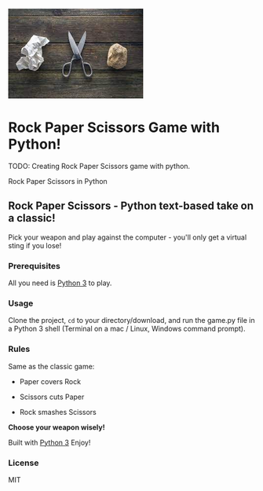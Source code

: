 ![rps game](images/rps.jpg "RPS Game")

# Rock Paper Scissors Game with Python!

TODO: Creating Rock Paper Scissors game with python.

Rock Paper Scissors in Python

## Rock Paper Scissors - Python text-based take on a classic!

Pick your weapon and play against the computer - you'll only get a virtual sting if you lose!

### Prerequisites

All you need is [Python 3](https://www.python.org/ "python link") to play.

### Usage
Clone the project, <code>cd</code> to your directory/download, and run the game.py file in a Python 3 shell (Terminal on a mac / Linux, Windows command prompt).

### Rules

Same as the classic game:

* Paper covers Rock  
- Scissors cuts Paper  
+ Rock smashes Scissors

**Choose your weapon wisely!**

Built with [Python 3](https://www.python.org/doc "python documentation link")
Enjoy!

### License 
MIT


